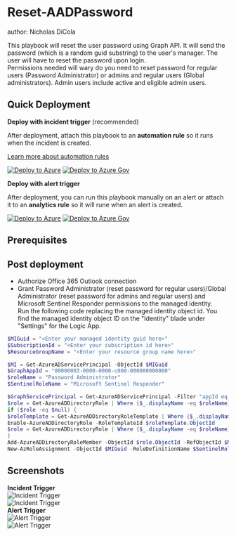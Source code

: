 # Reset-AADPassword
author: Nicholas DiCola

This playbook will reset the user password using Graph API.  It will send the password (which is a random guid substring) to the user's manager.  The user will have to reset the password upon login.  <br>
Permissions needed will wary do you need to reset password for regular users (Password Administrator) or admins and regular users (Global administrators). Admin users include active and eligible admin users.

## Quick Deployment
**Deploy with incident trigger** (recommended)

After deployment, attach this playbook to an **automation rule** so it runs when the incident is created.

[Learn more about automation rules](https://docs.microsoft.com/azure/sentinel/automate-incident-handling-with-automation-rules#creating-and-managing-automation-rules)

[![Deploy to Azure](https://aka.ms/deploytoazurebutton)](https://portal.azure.com/#create/Microsoft.Template/uri/https%3A%2F%2Fraw.githubusercontent.com%2FAzure%2FAzure-Sentinel%2Fmaster%2FPlaybooks%2FReset-AADUserPassword%2Fincident-trigger%2Fazuredeploy.json)
[![Deploy to Azure Gov](https://aka.ms/deploytoazuregovbutton)](https://portal.azure.us/#create/Microsoft.Template/uri/https%3A%2F%2Fraw.githubusercontent.com%2FAzure%2FAzure-Sentinel%2Fmaster%2FPlaybooks%2FReset-AADUserPassword%2Fincident-trigger%2Fazuredeploy.json)

**Deploy with alert trigger**

After deployment, you can run this playbook manually on an alert or attach it to an **analytics rule** so it will rune when an alert is created.

[![Deploy to Azure](https://aka.ms/deploytoazurebutton)](https://portal.azure.com/#create/Microsoft.Template/uri/https%3A%2F%2Fraw.githubusercontent.com%2FAzure%2FAzure-Sentinel%2Fmaster%2FPlaybooks%2FReset-AADUserPassword%2Falert-trigger%2Fazuredeploy.json)
[![Deploy to Azure Gov](https://aka.ms/deploytoazuregovbutton)](https://portal.azure.us/#create/Microsoft.Template/uri/https%3A%2F%2Fraw.githubusercontent.com%2FAzure%2FAzure-Sentinel%2Fmaster%2FPlaybooks%2FReset-AADUserPassword%2Falert-trigger%2Fazuredeploy.json)


## Prerequisites

## Post deployment
- Authorize Office 365 Outlook connection
- Grant Password Administrator (reset password for regular users)/Global Administrator (reset password for admins and regular users) and Microsoft Sentinel Responder permissions to the managed identity.<br>
 Run the following code replacing the managed identity object id.  You find the managed identity object ID on the "Identity" blade under "Settings" for the Logic App.
```powershell
$MIGuid = "<Enter your managed identity guid here>"
$SubscriptionId = "<Enter your subscription id here>"
$ResourceGroupName = "<Enter your resource group name here>"

$MI = Get-AzureADServicePrincipal -ObjectId $MIGuid
$GraphAppId = "00000003-0000-0000-c000-000000000000"
$roleName = "Password Administrator"
$SentinelRoleName = "Microsoft Sentinel Responder"

$GraphServicePrincipal = Get-AzureADServicePrincipal -Filter "appId eq '$GraphAppId'"
$role = Get-AzureADDirectoryRole | Where {$_.displayName -eq $roleName}
if ($role -eq $null) {
$roleTemplate = Get-AzureADDirectoryRoleTemplate | Where {$_.displayName -eq $roleName}
Enable-AzureADDirectoryRole -RoleTemplateId $roleTemplate.ObjectId
$role = Get-AzureADDirectoryRole | Where {$_.displayName -eq $roleName}
}
Add-AzureADDirectoryRoleMember -ObjectId $role.ObjectId -RefObjectId $MI.ObjectID
New-AzRoleAssignment -ObjectId $MIGuid -RoleDefinitionName $SentinelRoleName -Scope /subscriptions/$SubscriptionId/resourcegroups/$ResourceGroupName
```


## Screenshots
**Incident Trigger**<br>
![Incident Trigger](./incident-trigger/images/incidentTrigger_light.png)<br>
![Incident Trigger](./incident-trigger/images/incidentTrigger_dark.png)<br>
**Alert Trigger**<br>
![Alert Trigger](./alert-trigger/images/alertTrigger_light.png)<br>
![Alert Trigger](./alert-trigger/images/alertTrigger_dark.png)<br>
